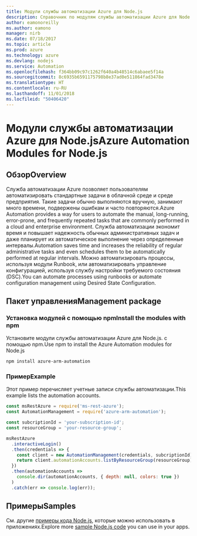 ```yaml
---
title: Модули службы автоматизации Azure для Node.js
description: Справочник по модулям службы автоматизации Azure для Node.js
author: eamonoreilly
ms.author: eamono
manager: nirb
ms.date: 07/18/2017
ms.topic: article
ms.prod: azure
ms.technology: azure
ms.devlang: nodejs
ms.service: Automation
ms.openlocfilehash: f364bb09c97c1262f640a4b48514c6abaee5f14a
ms.sourcegitcommit: 8c6935b6591175798b8e37ad0e511864fad3478e
ms.translationtype: HT
ms.contentlocale: ru-RU
ms.lasthandoff: 11/01/2018
ms.locfileid: "50406420"
---
```

# <a name="azure-automation-modules-for-nodejs"></a><span data-ttu-id="5b7bf-103">Модули службы автоматизации Azure для Node.js</span><span class="sxs-lookup"><span data-stu-id="5b7bf-103">Azure Automation Modules for Node.js</span></span>

## <a name="overview"></a><span data-ttu-id="5b7bf-104">Обзор</span><span class="sxs-lookup"><span data-stu-id="5b7bf-104">Overview</span></span>

<span data-ttu-id="5b7bf-105">Служба автоматизации Azure позволяет пользователям автоматизировать стандартные задачи в облачной среде и среде предприятия. Такие задачи обычно выполняются вручную, занимают много времени, подвержены ошибкам и часто повторяются.</span><span class="sxs-lookup"><span data-stu-id="5b7bf-105">Azure Automation provides a way for users to automate the manual, long-running, error-prone, and frequently repeated tasks that are commonly performed in a cloud and enterprise environment.</span></span> <span data-ttu-id="5b7bf-106">Служба автоматизации экономит время и повышает надежность обычных административных задач и даже планирует их автоматическое выполнение через определенные интервалы.</span><span class="sxs-lookup"><span data-stu-id="5b7bf-106">Automation saves time and increases the reliability of regular administrative tasks and even schedules them to be automatically performed at regular intervals.</span></span> <span data-ttu-id="5b7bf-107">Можно автоматизировать процессы, используя модули Runbook, или автоматизировать управление конфигурацией, используя службу настройки требуемого состояния (DSC).</span><span class="sxs-lookup"><span data-stu-id="5b7bf-107">You can automate processes using runbooks or automate configuration management using Desired State Configuration.</span></span>

## <a name="management-package"></a><span data-ttu-id="5b7bf-108">Пакет управления</span><span class="sxs-lookup"><span data-stu-id="5b7bf-108">Management package</span></span>

### <a name="install-the-modules-with-npm"></a><span data-ttu-id="5b7bf-109">Установка модулей с помощью npm</span><span class="sxs-lookup"><span data-stu-id="5b7bf-109">Install the modules with npm</span></span>

<span data-ttu-id="5b7bf-110">Установите модули службы автоматизации Azure для Node.js. с помощью npm.</span><span class="sxs-lookup"><span data-stu-id="5b7bf-110">Use npm to install the Azure Automation modules for Node.js</span></span>

```bash
npm install azure-arm-automation
```

### <a name="example"></a><span data-ttu-id="5b7bf-111">Пример</span><span class="sxs-lookup"><span data-stu-id="5b7bf-111">Example</span></span>

<span data-ttu-id="5b7bf-112">Этот пример перечисляет учетные записи службы автоматизации.</span><span class="sxs-lookup"><span data-stu-id="5b7bf-112">This example lists the automation accounts.</span></span>

```javascript
const msRestAzure = require('ms-rest-azure');
const AutomationManagement = require('azure-arm-automation');

const subcriptionId = 'your-subscription-id';
const resourceGroup = 'your-resource-group';

msRestAzure
  .interactiveLogin()
  .then(credentials => {
    const client = new AutomationManagement(credentials, subcriptionId);
    return client.automationAccounts.listByResourceGroup(resourceGroup);
  })
  .then(automationAccounts =>
    console.dir(automationAccounts, { depth: null, colors: true })
  )
  .catch(err => console.log(err));
```

## <a name="samples"></a><span data-ttu-id="5b7bf-113">Примеры</span><span class="sxs-lookup"><span data-stu-id="5b7bf-113">Samples</span></span>

<span data-ttu-id="5b7bf-114">См. другие [примеры кода Node.js](https://azure.microsoft.com/resources/samples/?platform=nodejs), которые можно использовать в приложениях.</span><span class="sxs-lookup"><span data-stu-id="5b7bf-114">Explore more [sample Node.js code](https://azure.microsoft.com/resources/samples/?platform=nodejs) you can use in your apps.</span></span>

